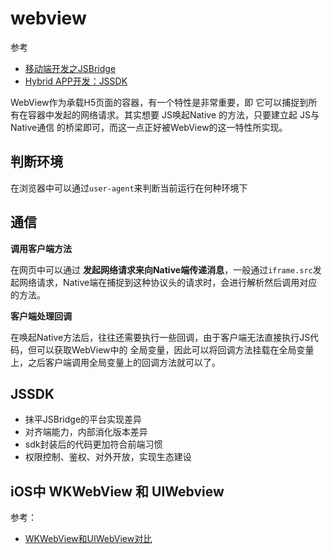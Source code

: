webview
===

参考
* [移动端开发之JSBridge](https://juejin.im/post/5cc5adde6fb9a031f4160969)
* [Hybrid APP开发：JSSDK](http://ju.outofmemory.cn/entry/360590)

WebView作为承载H5页面的容器，有一个特性是非常重要，即 它可以捕捉到所有在容器中发起的网络请求。其实想要 JS唤起Native 的方法，只要建立起 JS与Native通信 的桥梁即可，而这一点正好被WebView的这一特性所实现。

## 判断环境
在浏览器中可以通过`user-agent`来判断当前运行在何种环境下

## 通信

**调用客户端方法**

在网页中可以通过 **发起网络请求来向Native端传递消息**，一般通过`iframe.src`发起网络请求，Native端在捕捉到这种协议头的请求时，会进行解析然后调用对应的方法。

**客户端处理回调**

在唤起Native方法后，往往还需要执行一些回调，由于客户端无法直接执行JS代码，但可以获取WebView中的 全局变量，因此可以将回调方法挂载在全局变量上，之后客户端调用全局变量上的回调方法就可以了。

## JSSDK

* 抹平JSBridge的平台实现差异
* 对齐端能力，内部消化版本差异
* sdk封装后的代码更加符合前端习惯
* 权限控制、鉴权、对外开放，实现生态建设

## iOS中 WKWebView 和 UIWebview
参考：
* [WKWebView和UIWebView对比](https://www.jianshu.com/p/79e329ff8953)
